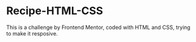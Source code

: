 # Recipe-HTML-CSS
This is a challenge by Frontend Mentor, coded with HTML and CSS, trying to make it resposive.
